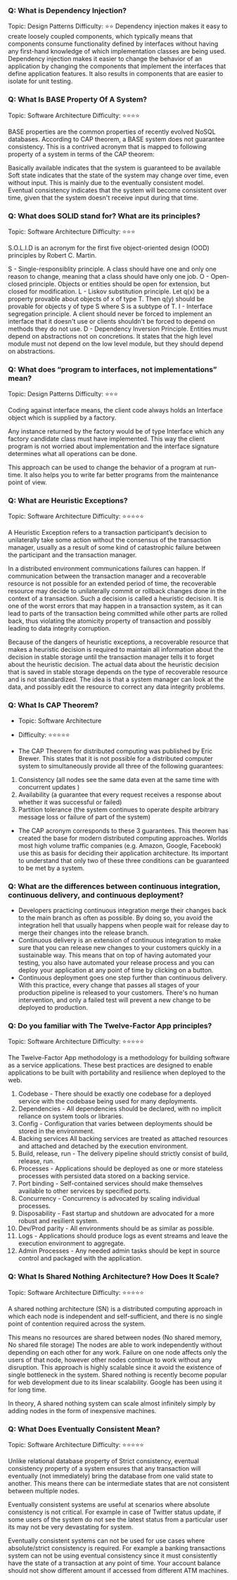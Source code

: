 
### Q: What is Dependency Injection?
Topic: Design Patterns
Difficulty: ⭐⭐
Dependency injection makes it easy to create loosely coupled components, which typically means that components consume functionality defined by interfaces without having any first-hand knowledge of which implementation classes are being used.
Dependency injection makes it easier to change the behavior of an application by changing the components that implement the interfaces that define application features. It also results in components that are easier to isolate for unit testing.

### Q: What Is BASE Property Of A System?
Topic: Software Architecture
Difficulty: ⭐⭐⭐⭐

BASE properties are the common properties of recently evolved NoSQL databases. According to CAP theorem, a BASE system does not guarantee consistency. This is a contrived acronym that is mapped to following property of a system in terms of the CAP theorem:

Basically available indicates that the system is guaranteed to be available
Soft state indicates that the state of the system may change over time, even without input. This is mainly due to the eventually consistent model.
Eventual consistency indicates that the system will become consistent over time, given that the system doesn't receive input during that time.

### Q: What does SOLID stand for? What are its principles?
Topic: Software Architecture
Difficulty: ⭐⭐⭐

S.O.L.I.D is an acronym for the first five object-oriented design (OOD) principles by Robert C. Martin.

S - Single-responsiblity principle. A class should have one and only one reason to change, meaning that a class should have only one job.
O - Open-closed principle. Objects or entities should be open for extension, but closed for modification.
L - Liskov substitution principle. Let q(x) be a property provable about objects of x of type T. Then q(y) should be provable for objects y of type S where S is a subtype of T.
I - Interface segregation principle. A client should never be forced to implement an interface that it doesn't use or clients shouldn't be forced to depend on methods they do not use.
D - Dependency Inversion Principle. Entities must depend on abstractions not on concretions. It states that the high level module must not depend on the low level module, but they should depend on abstractions.

### Q: What does “program to interfaces, not implementations” mean?
Topic: Design Patterns
Difficulty: ⭐⭐⭐

Coding against interface means, the client code always holds an Interface object which is supplied by a factory.

Any instance returned by the factory would be of type Interface which any factory candidate class must have implemented. This way the client program is not worried about implementation and the interface signature determines what all operations can be done.

This approach can be used to change the behavior of a program at run-time. It also helps you to write far better programs from the maintenance point of view.

### Q: What are Heuristic Exceptions?
Topic: Software Architecture
Difficulty: ⭐⭐⭐⭐⭐

A Heuristic Exception refers to a transaction participant’s decision to unilaterally take some action without the consensus of the transaction manager, usually as a result of some kind of catastrophic failure between the participant and the transaction manager.

In a distributed environment communications failures can happen. If communication between the transaction manager and a recoverable resource is not possible for an extended period of time, the recoverable resource may decide to unilaterally commit or rollback changes done in the context of a transaction. Such a decision is called a heuristic decision. It is one of the worst errors that may happen in a transaction system, as it can lead to parts of the transaction being committed while other parts are rolled back, thus violating the atomicity property of transaction and possibly leading to data integrity corruption.

Because of the dangers of heuristic exceptions, a recoverable resource that makes a heuristic decision is required to maintain all information about the decision in stable storage until the transaction manager tells it to forget about the heuristic decision. The actual data about the heuristic decision that is saved in stable storage depends on the type of recoverable resource and is not standardized. The idea is that a system manager can look at the data, and possibly edit the resource to correct any data integrity problems.

### Q: What Is CAP Theorem?
- Topic: Software Architecture
- Difficulty: ⭐⭐⭐⭐⭐

- The CAP Theorem for distributed computing was published by Eric Brewer. This states that it is not possible for a distributed computer system to simultaneously provide all three of the following guarantees:

1. Consistency (all nodes see the same data even at the same time with concurrent updates )
2. Availability (a guarantee that every request receives a response about whether it was successful or failed)
3. Partition tolerance (the system continues to operate despite arbitrary message loss or failure of part of the system)
- The CAP acronym corresponds to these 3 guarantees. This theorem has created the base for modern distributed computing approaches. Worlds most high volume traffic companies (e.g. Amazon, Google, Facebook) use this as basis for deciding their application architecture. Its important to understand that only two of these three conditions can be guaranteed to be met by a system.

### Q: What are the differences between continuous integration, continuous delivery, and continuous deployment?<dev ops>
- Developers practicing continuous integration merge their changes back to the main branch as often as possible. By doing so, you avoid the integration hell that usually happens when people wait for release day to merge their changes into the release branch.
- Continuous delivery is an extension of continuous integration to make sure that you can release new changes to your customers quickly in a sustainable way. This means that on top of having automated your testing, you also have automated your release process and you can deploy your application at any point of time by clicking on a button.
-  Continuous deployment goes one step further than continuous delivery. With this practice, every change that passes all stages of your production pipeline is released to your customers. There's no human intervention, and only a failed test will prevent a new change to be deployed to production.
  
  
### Q: Do you familiar with The Twelve-Factor App principles?
Topic: Software Architecture
Difficulty: ⭐⭐⭐⭐⭐

The Twelve-Factor App methodology is a methodology for building software as a service applications. These best practices are designed to enable applications to be built with portability and resilience when deployed to the web.

1. Codebase - There should be exactly one codebase for a deployed service with the codebase being used for many deployments.
2. Dependencies - All dependencies should be declared, with no implicit reliance on system tools or libraries.
3. Config - Configuration that varies between deployments should be stored in the environment.
4. Backing services All backing services are treated as attached resources and attached and detached by the execution environment.
5. Build, release, run - The delivery pipeline should strictly consist of build, release, run.
6. Processes - Applications should be deployed as one or more stateless processes with persisted data stored on a backing service.
7. Port binding - Self-contained services should make themselves available to other services by specified ports.
8. Concurrency - Concurrency is advocated by scaling individual processes.
9. Disposability - Fast startup and shutdown are advocated for a more robust and resilient system.
10. Dev/Prod parity - All environments should be as similar as possible.
11. Logs - Applications should produce logs as event streams and leave the execution environment to aggregate.
12. Admin Processes - Any needed admin tasks should be kept in source control and packaged with the application.

### Q: What Is Shared Nothing Architecture? How Does It Scale?
Topic: Software Architecture
Difficulty: ⭐⭐⭐⭐⭐

A shared nothing architecture (SN) is a distributed computing approach in which each node is independent and self-sufficient, and there is no single point of contention required across the system.

This means no resources are shared between nodes (No shared memory, No shared file storage)
The nodes are able to work independently without depending on each other for any work.
Failure on one node affects only the users of that node, however other nodes continue to work without any disruption.
This approach is highly scalable since it avoid the existence of single bottleneck in the system. Shared nothing is recently become popular for web development due to its linear scalability. Google has been using it for long time.

In theory, A shared nothing system can scale almost infinitely simply by adding nodes in the form of inexpensive machines.

### Q: What Does Eventually Consistent Mean?
Topic: Software Architecture
Difficulty: ⭐⭐⭐⭐⭐

Unlike relational database property of Strict consistency, eventual consistency property of a system ensures that any transaction will eventually (not immediately) bring the database from one valid state to another. This means there can be intermediate states that are not consistent between multiple nodes.

Eventually consistent systems are useful at scenarios where absolute consistency is not critical. For example in case of Twitter status update, if some users of the system do not see the latest status from a particular user its may not be very devastating for system.

Eventually consistent systems can not be used for use cases where absolute/strict consistency is required. For example a banking transactions system can not be using eventual consistency since it must consistently have the state of a transaction at any point of time. Your account balance should not show different amount if accessed from different ATM machines.
